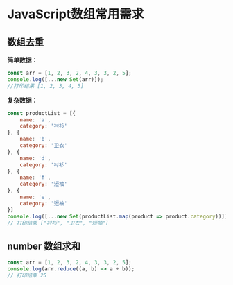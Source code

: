 # JavaScript数组常用需求

## 数组去重

**简单数据：**

``` javascript
const arr = [1, 2, 3, 2, 4, 3, 3, 2, 5];
console.log([...new Set(arr)]);
//打印结果 [1, 2, 3, 4, 5]
```

**复杂数据：**

``` javascript
const productList = [{
    name: 'a',
    category: '衬衫'
}, {
    name: 'b',
    category: '卫衣'
}, {
    name: 'd',
    category: '衬衫'
}, {
    name: 'f',
    category: '短袖'
}, {
    name: 'e',
    category: '短袖'
}]
console.log([...new Set(productList.map(product => product.category))]);
// 打印结果 ["衬衫", "卫衣", "短袖"]
```

## number 数组求和

``` javascript
const arr = [1, 2, 3, 2, 4, 3, 3, 2, 5];
console.log(arr.reduce((a, b) => a + b));
// 打印结果 25
```
